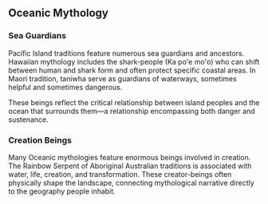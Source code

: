 ## Oceanic Mythology

### Sea Guardians

Pacific Island traditions feature numerous sea guardians and ancestors. Hawaiian mythology includes the shark-people (Ka po'e mo'o) who can shift between human and shark form and often protect specific coastal areas. In Maori tradition, taniwha serve as guardians of waterways, sometimes helpful and sometimes dangerous.

These beings reflect the critical relationship between island peoples and the ocean that surrounds them—a relationship encompassing both danger and sustenance.

### Creation Beings

Many Oceanic mythologies feature enormous beings involved in creation. The Rainbow Serpent of Aboriginal Australian traditions is associated with water, life, creation, and transformation. These creator-beings often physically shape the landscape, connecting mythological narrative directly to the geography people inhabit.